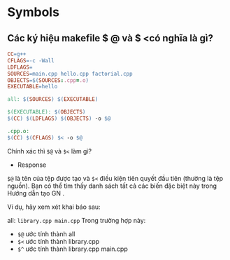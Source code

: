 # Symbols
## Các ký hiệu makefile $ @ và $ <có nghĩa là gì?
```makefile
CC=g++
CFLAGS=-c -Wall
LDFLAGS=
SOURCES=main.cpp hello.cpp factorial.cpp
OBJECTS=$(SOURCES:.cpp=.o)
EXECUTABLE=hello

all: $(SOURCES) $(EXECUTABLE)

$(EXECUTABLE): $(OBJECTS)
$(CC) $(LDFLAGS) $(OBJECTS) -o $@

.cpp.o:
$(CC) $(CFLAGS) $< -o $@
```

Chính xác thì `$@` và `$<` làm gì?

- Response

`$@` là tên của tệp được tạo và `$<` 
điều kiện tiên quyết đầu tiên (thường là tệp nguồn). 
Bạn có thể tìm thấy danh sách tất cả các biến đặc biệt này 
trong Hướng dẫn tạo GN .

Ví dụ, hãy xem xét khai báo sau:

all: `library.cpp main.cpp`
Trong trường hợp này:

- `$@` ước tính thành all
- `$<` ước tính thành library.cpp
- `$^` ước tính thành library.cpp main.cpp